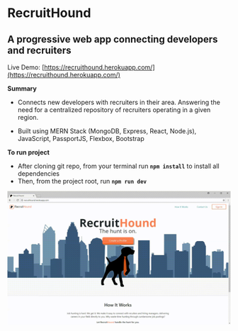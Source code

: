 # RecruitHound
## A progressive web app connecting developers and recruiters

Live Demo: [https://recruithound.herokuapp.com/](https://recruithound.herokuapp.com/)


**Summary**
* Connects new developers with recruiters in their area. Answering the need for a centralized repository of recruiters operating in a given region.

* Built using MERN Stack (MongoDB, Express, React, Node.js), JavaScript, PassportJS, Flexbox, Bootstrap

**To run project**
* After cloning git repo, from your terminal run **`npm install`** to install all dependencies
* Then, from the project root, run **`npm run dev`**
  
![](./recruithound.gif)

